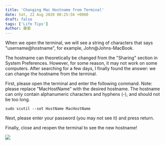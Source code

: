 ```yaml
---
title: 'Changing Mac Hostname from Terminal'
date: Sat, 22 Aug 2020 08:25:56 +0000
draft: false
tags: ['Life Tips']
Author: 蘿蔔
---
```


When we open the terminal, we will see a string of characters that says "username@hostname", for example, John@Johns-MacBook.

The hostname can theoretically be changed from the "Sharing" section in System Preferences. However, for some reason, it may not work on some computers. After searching for a few days, I finally found the answer: we can change the hostname from the terminal.

First, please open the terminal and enter the following command. Note: please replace "MacHostName" with the desired hostname. The hostname can only contain alphanumeric characters and hyphens (-), and should not be too long.

```
sudo scutil --set HostName MacHostName
```

Next, please enter your password (you may not see it) and press return.

Finally, close and reopen the terminal to see the new hostname!

![](https://static-a1.steveyi.net/media/blog/2020082208224152.png)